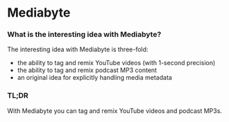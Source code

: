 # Mediabyte

### What is the interesting idea with Mediabyte?

The interesting idea with Mediabyte is three-fold: 


- the ability to tag and remix YouTube videos (with 1-second precision)
- the ability to tag and remix podcast MP3 content
- an original idea for explicitly handling media metadata





### TL;DR

With Mediabyte you can tag and remix YouTube videos and podcast MP3s.
